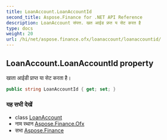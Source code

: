 ```yaml
---
title: LoanAccount.LoanAccountId
second_title: Aspose.Finance for .NET API Reference
description: LoanAccount संपत्त. खत आईड प्रप्त य सेट करत है
type: docs
weight: 20
url: /hi/net/aspose.finance.ofx/loanaccount/loanaccountid/
---
```

## LoanAccount.LoanAccountId property

खाता आईडी प्राप्त या सेट करता है।

```csharp
public string LoanAccountId { get; set; }
```

### यह सभी देखें

* class [LoanAccount](../)
* नाम स्थान [Aspose.Finance.Ofx](../../loanaccount/)
* सभा [Aspose.Finance](../../../)


